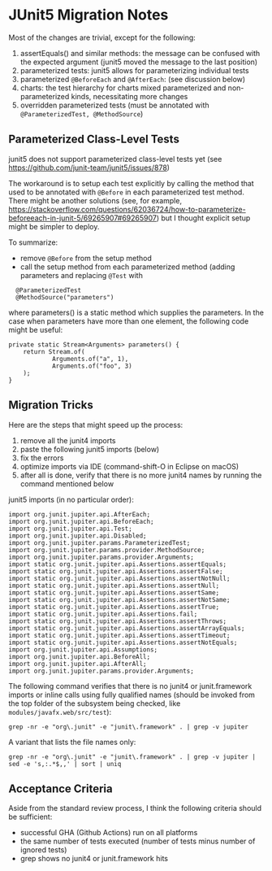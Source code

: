 # JUnit5 Migration Notes

Most of the changes are trivial, except for the following:

1. assertEquals() and similar methods: the message can be confused with the expected argument (junit5 moved the message to the last position)
2. parameterized tests: junit5 allows for parameterizing individual tests
3. parameterized `@BeforeEach` and `@AfterEach`: (see discussion below)
4. charts: the test hierarchy for charts mixed parameterized and non-parameterized kinds, necessitating more changes
5. overridden parameterized tests (must be annotated with `@ParameterizedTest, @MethodSource`)

## Parameterized Class-Level Tests

junit5 does not support parameterized class-level tests yet (see https://github.com/junit-team/junit5/issues/878)

The workaround is to setup each test explicitly by calling the method that used to be annotated with `@Before` in each parameterized test method.  There might be another solutions (see, for example, https://stackoverflow.com/questions/62036724/how-to-parameterize-beforeeach-in-junit-5/69265907#69265907) but I thought explicit setup might be simpler to deploy.

To summarize:
- remove `@Before` from the setup method
- call the setup method from each parameterized method (adding parameters and replacing `@Test` with
```
  @ParameterizedTest
  @MethodSource("parameters")
```
where parameters() is a static method which supplies the parameters.  In the case when parameters have more than one element, the following code might be useful:
```
private static Stream<Arguments> parameters() {
    return Stream.of(
            Arguments.of("a", 1),
            Arguments.of("foo", 3)
    );
}
```

## Migration Tricks

Here are the steps that might speed up the process:

1. remove all the junit4 imports
2. paste the following junit5 imports (below)
3. fix the errors
6. optimize imports via IDE (command-shift-O in Eclipse on macOS)
7. after all is done, verify that there is no more junit4 names by running the command mentioned below

junit5 imports (in no particular order):
```
import org.junit.jupiter.api.AfterEach;
import org.junit.jupiter.api.BeforeEach;
import org.junit.jupiter.api.Test;
import org.junit.jupiter.api.Disabled;
import org.junit.jupiter.params.ParameterizedTest;
import org.junit.jupiter.params.provider.MethodSource;
import org.junit.jupiter.params.provider.Arguments;
import static org.junit.jupiter.api.Assertions.assertEquals;
import static org.junit.jupiter.api.Assertions.assertFalse;
import static org.junit.jupiter.api.Assertions.assertNotNull;
import static org.junit.jupiter.api.Assertions.assertNull;
import static org.junit.jupiter.api.Assertions.assertSame;
import static org.junit.jupiter.api.Assertions.assertNotSame;
import static org.junit.jupiter.api.Assertions.assertTrue;
import static org.junit.jupiter.api.Assertions.fail;
import static org.junit.jupiter.api.Assertions.assertThrows;
import static org.junit.jupiter.api.Assertions.assertArrayEquals;
import static org.junit.jupiter.api.Assertions.assertTimeout;
import static org.junit.jupiter.api.Assertions.assertNotEquals;
import org.junit.jupiter.api.Assumptions;
import org.junit.jupiter.api.BeforeAll;
import org.junit.jupiter.api.AfterAll;
import org.junit.jupiter.params.provider.Arguments;
```

The following command verifies that there is no junit4 or junit.framework imports or
inline calls using fully qualified names (should be invoked from the top folder of the subsystem being checked,
like `modules/javafx.web/src/test`):

```
grep -nr -e "org\.junit" -e "junit\.framework" . | grep -v jupiter
```

A variant that lists the file names only:

```
grep -nr -e "org\.junit" -e "junit\.framework" . | grep -v jupiter | sed -e 's,:.*$,,' | sort | uniq
```


## Acceptance Criteria

Aside from the standard review process, I think the following criteria should be sufficient:
- successful GHA (Github Actions) run on all platforms
- the same number of tests executed (number of tests minus number of ignored tests)
- grep shows no junit4 or junit.framework hits
